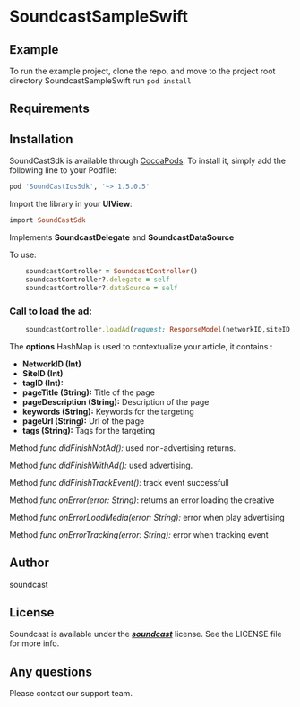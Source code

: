 # SoundcastSampleSwift

## Example

To run the example project, clone the repo, and move to the project root directory SoundcastSampleSwift run `pod install`

## Requirements

## Installation

SoundCastSdk is available through [CocoaPods](https://cocoapods.org). To install
it, simply add the following line to your Podfile:

```ruby
pod 'SoundCastIosSdk', '~> 1.5.0.5'
```

Import the library in your **UIView**:

```ruby
import SoundCastSdk
```

Implements **SoundcastDelegate** and **SoundcastDataSource**

To use:

```ruby
    soundcastController = SoundcastController()
    soundcastController?.delegate = self
    soundcastController?.dataSource = self
```

### Call to load the ad:

```ruby
    soundcastController.loadAd(request: ResponseModel(networkID,siteID,tagID,pageTitle,pageDescription,keywords,pageUrl,tags))
```

The **options** HashMap is used to contextualize your article, it contains :
* **NetworkID (Int)** 
* **SiteID (Int)**
* **tagID (Int):**
* **pageTitle (String):** Title of the page
* **pageDescription (String):** Description of the page
* **keywords (String):** Keywords for the targeting
* **pageUrl (String):** Url of the page
* **tags (String):** Tags for the targeting
    
Method *func didFinishNotAd():* used non-advertising returns.

Method *func didFinishWithAd():* used advertising.

Method *func didFinishTrackEvent():* track event successfull
    
Method *func onError(error: String)*: returns an error loading the creative

Method *func onErrorLoadMedia(error: String):* error when play advertising

Method *func onErrorTracking(error: String):* error when tracking event


## Author

soundcast

## License

Soundcast is available under the [***soundcast***](https://soundcast.fm) license. See the LICENSE file for more info.

## Any questions

Please contact our support team.